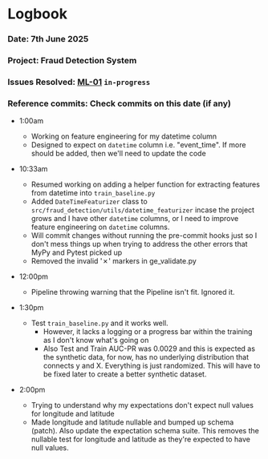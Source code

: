 # Logbook
### Date: 7th June 2025
### Project: Fraud Detection System
### Issues Resolved: [ML-01](https://github.com/EsosaOrumwese/fraud-detection-system/issues/8) `in-progress`
### Reference commits: Check commits on this date (if any)

* 1:00am
  * Working on feature engineering for my datetime column
  * Designed to expect on `datetime` column i.e. "event_time". If more should be added, then we'll need to update the code

* 10:33am
  * Resumed working on adding a helper function for extracting features from datetime into `train_baseline.py`
  * Added `DateTimeFeaturizer` class to `src/fraud_detection/utils/datetime_featurizer` incase the project grows and I have other `datetime` columns, or I need to improve feature engineering on `datetime` columns.
  * Will commit changes without running the pre-commit hooks just so I don't mess things up when trying to address the other errors that MyPy and Pytest picked up
  * Removed the invalid '✗' markers in ge_validate.py

* 12:00pm
  * Pipeline throwing warning that the Pipeline isn't fit. Ignored it.

* 1:30pm
  * Test `train_baseline.py` and it works well. 
    * However, it lacks a logging or a progress bar within the training as I don't know what's going on
    * Also Test and Train AUC-PR was 0.0029 and this is expected as the synthetic data, for now, has no underlying distribution that connects y and X. Everything is just randomized. This will have to be fixed later to create a better synthetic dataset.
  
* 2:00pm
  * Trying to understand why my expectations don't expect null values for longitude and latitude
  * Made longitude and latitude nullable and bumped up schema (patch). Also update the expectation schema suite. This removes the nullable test for longitude and latitude as they're expected to have null values.
